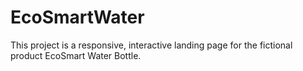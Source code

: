 # EcoSmartWater
This project is a responsive, interactive landing page for the fictional product EcoSmart Water Bottle.  
